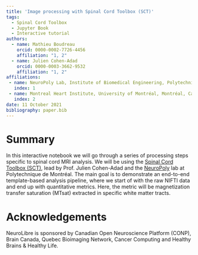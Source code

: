 ```yaml
---
title: 'Image processing with Spinal Cord Toolbox (SCT)'
tags:
  - Spinal Cord Toolbox
  - Jupyter Book
  - Interactive tutorial
authors:
  - name: Mathieu Boudreau
    orcid: 0000-0002-7726-4456
    affiliation: "1, 2"
  - name: Julien Cohen-Adad
    orcid: 0000-0003-3662-9532
    affiliation: "1, 2"
affiliations:
 - name: NeuroPoly Lab, Institute of Biomedical Engineering, Polytechnique Montreal, Montreal, Canada
   index: 1
 - name: Montreal Heart Institute, University of Montréal, Montréal, Canada
   index: 2
date: 11 October 2021
bibliography: paper.bib
---
```


# Summary

In this interactive notebook we will go through a series of processing steps specific to spinal cord MRI analysis. We will be using the [Spinal Cord Toolbox (SCT)](https://github.com/neuropoly/spinalcordtoolbox), lead by Prof. Julien Cohen-Adad and the [NeuroPoly](https://www.neuro.polymtl.ca) lab at Polytechnique de Montréal. The main goal is to demonstrate an end-to-end template-based analysis pipeline, where we start of with the raw NIFTI data and end up with quantitative metrics. Here, the metric will be magnetization transfer saturation (MTsat) extracted in specific white matter tracts. 

# Acknowledgements

NeuroLibre is sponsored by Canadian Open Neuroscience Platform (CONP), Brain Canada, Quebec Bioimaging Network, Cancer Computing and Healthy Brains & Healthy Life. 
